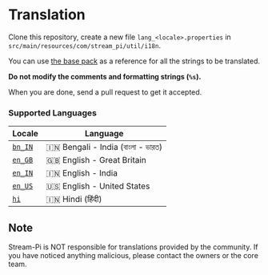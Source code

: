 # Translation

Clone this repository, create a new file `lang_<locale>.properties` in `src/main/resources/com/stream_pi/util/i18n`. 

You can use [the base pack](https://github.com/stream-pi/util/blob/master/src/main/resources/com/stream_pi/util/i18n/lang.properties) as a reference for all the strings to be translated. 

**Do not modify the comments and formatting strings (`%s`).**

When you are done, send a pull request to get it accepted.


### Supported Languages

| Locale              | Language |
| ------------------- | ----------- |
| [`bn_IN`][bn_IN]    | 🇮🇳 Bengali - India (বাংলা - ভারত)           |
| [`en_GB`][en_GB]    | 🇬🇧 English - Great Britain  |
| [`en_IN`][en_IN]    | 🇮🇳 English - India         |
| [`en_US`][en_US]    | 🇺🇸 English - United States         |
| [`hi`][hi]          | 🇮🇳 Hindi (हिंदी)            |




[bn_IN]: https://github.com/stream-pi/util/blob/master/src/main/resources/com/stream_pi/util/i18n/lang_bn_IN.properties
[en_GB]: https://github.com/stream-pi/util/blob/master/src/main/resources/com/stream_pi/util/i18n/lang_en_GB.properties
[en_IN]: https://github.com/stream-pi/util/blob/master/src/main/resources/com/stream_pi/util/i18n/lang_en_IN.properties
[en_US]: https://github.com/stream-pi/util/blob/master/src/main/resources/com/stream_pi/util/i18n/lang_en_US.properties
[hi]: https://github.com/stream-pi/util/blob/master/src/main/resources/com/stream_pi/util/i18n/lang_hi.properties

## Note

Stream-Pi is NOT responsible for translations provided by the community.
If you have noticed anything malicious, please contact the owners or the core team.